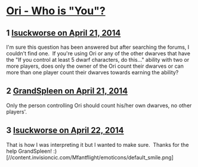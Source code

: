 # [Ori - Who is &quot;You&quot;?](https://community.fantasyflightgames.com/topic/104479-ori-who-is-you/)

## 1 [Isuckworse on April 21, 2014](https://community.fantasyflightgames.com/topic/104479-ori-who-is-you/?do=findComment&comment=1056717)

I'm sure this question has been answered but after searching the forums, I couldn't find one.  If you're using Ori or any of the other dwarves that have the "If you control at least 5 dwarf characters, do this..." ability with two or more players, does only the owner of the Ori count their dwarves or can more than one player count their dwarves towards earning the ability?  

## 2 [GrandSpleen on April 21, 2014](https://community.fantasyflightgames.com/topic/104479-ori-who-is-you/?do=findComment&comment=1056751)

Only the person controlling Ori should count his/her own dwarves, no other players'.

## 3 [Isuckworse on April 22, 2014](https://community.fantasyflightgames.com/topic/104479-ori-who-is-you/?do=findComment&comment=1057235)

That is how I was interpreting it but I wanted to make sure.  Thanks for the help GrandSpleen! :) [//content.invisioncic.com/Mfantflight/emoticons/default_smile.png]


